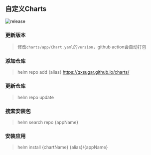 自定义Charts
-------------------------------

![release](https://github.com/qxsugar/charts/actions/workflows/release.yml/badge.svg)

### 更新版本

> 修改`charts/app/Chart.yaml`的`version`，github action会自动打包

### 添加仓库

> helm repo add {alias} https://qxsugar.github.io/charts/
### 更新仓库

> helm repo update

### 搜索安装包

> helm search repo {appName}

### 安装应用

> helm install {chartName} {alias}/{appName}
